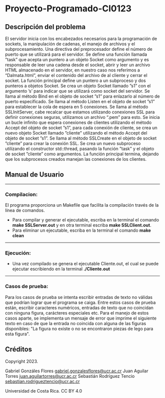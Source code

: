 # Proyecto-Programado-CI0123

## **Descripción del problema**

El servidor inicia con los encabezados necesarios para la programación de sockets, la manipulación de cadenas, el manejo de archivos y el subprocesamiento. Una directiva del preprocesador define el número de puerto que se utilizará para el servidor. Se define una función llamada ”task” que acepta un puntero a un objeto Socket como argumento y es responsable de leer una cadena desde el socket, abrir y leer un archivo HTML almacenado en el servidor, en nuestro caso nos referimos a “Dalmata.html”, enviar el contenido del archivo de al cliente y cerrar el socket. La función principal define un puntero a un subproceso y dos punteros a objetos Socket. Se crea un objeto Socket llamado ”s1” con el argumento ’s’ para indicar que se utilizará como socket del servidor. Se llama al método Bind en el objeto de socket ”s1” para enlazarlo al número de puerto especificado. Se llama al método Listen en el objeto de socket ”s1” para establecer la cola de espera en 5 conexiones. Se llama al método SSLInitServer, cabe recalcar que estamos utilizando conexiones SSL para definir conexiones seguras, utilizamos un archivo “.pem” para esto. Se inicia un bucle infinito que espera conexiones de clientes utilizando el método Accept del objeto de socket ”s1”, para cada conexión de cliente, se crea un nuevo objeto Socket llamado ”cliente" utilizando el método Accept del objeto de socket ”s1”. Se llama al método SSLCreate en el objeto de socket ”cliente” para crear la conexión SSL. Se crea un nuevo subproceso utilizando el constructor std::thread, pasando la función ”task” y el objeto de socket ”cliente” como argumentos. La función principal termina, dejando que los subprocesos creados manejan las conexiones de los clientes.


## **Manual de Usuario**

---

### **Compilacion:**

El programa proporciona un Makefile que facilita la compilación través de la línea de comandos.
* Para compilar y generar el ejecutable, escriba en la terminal el comando **make SSLServer.out** y en otra terminal escriba **make SSLClient.out**.
* Para eliminar un ejecutable, escriba en la terminal el comando **make clean**

---

### **Ejecución:**

* Una vez compilado se genera el ejecutable Cliente.out, el cual se puede ejecutar escribiendo en la terminal **./Cliente.out**

---

### **Casos de prueba:**

Para los casos de prueba se intenta escribir entradas de texto no válidas que podrían lograr que el programa se caiga. Entre estos casos de prueba están, escribir caracteres numéricos, entradas de texto que no coincidan con ninguna figura, carácteres especiales etc. Para el manejo de estos casos aparte, se implementa un mensaje de error que imprime el siguiente texto en caso de que la entrada no coincida con alguna de las figuras disponibles: "La figura no existe o no se encontraron piezas de lego para esta figura".

## **Créditos**

Copyright 2023.

Gabriel Gonzáles Flores <gabriel.gonzalesflores@ucr.ac.cr>
Juan Aguilar Torres <juan.aguilartorres@ucr.ac.cr>
Sebastián Rodríguez Tencio <sebastian.rodrigueztencio@ucr.ac.cr>

Universidad de Costa Rica. CC BY 4.0